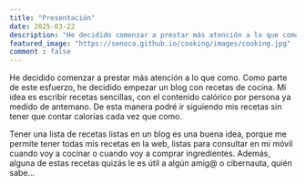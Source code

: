 ```yaml
---
title: "Presentación"
date: 2025-03-22
description: "He decidido comenzar a prestar más atención a lo que como. Como parte de este esfuerzo, he decidido empezar un blog con recetas de cocina. Mi idea es escribir recetas sencillas, con el contenido calórico por persona ya medido de antemano. De esta manera podré ir siguiendo mis recetas sin tener que contar calorías cada vez que como."
featured_image: "https://senoca.github.io/cooking/images/cooking.jpg"
comment : false
---
```


He decidido comenzar a prestar más atención a lo que como. Como parte de este esfuerzo, he decidido empezar un blog con recetas de cocina. Mi idea es escribir recetas sencillas, con el contenido calórico por persona ya medido de antemano. De esta manera podré ir siguiendo mis recetas sin tener que contar calorías cada vez que como.

Tener una lista de recetas listas en un blog es una buena idea, porque me permite tener todas mis recetas en la web, listas para consultar en mi móvil cuando voy a cocinar o cuando voy a comprar ingredientes. Además, alguna de estas recetas quizás le es útil a algún amig@ o cibernauta, quién sabe...
